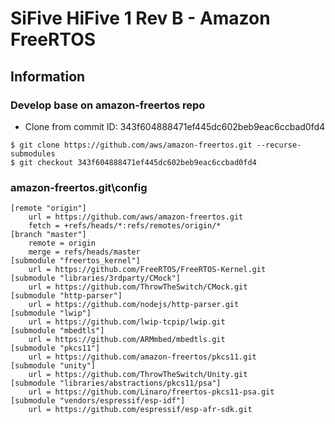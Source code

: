 # SiFive HiFive 1 Rev B - Amazon FreeRTOS

## Information

### Develop base on amazon-freertos repo
- Clone from commit ID: 343f604888471ef445dc602beb9eac6ccbad0fd4 
```
$ git clone https://github.com/aws/amazon-freertos.git --recurse-submodules
$ git checkout 343f604888471ef445dc602beb9eac6ccbad0fd4 
```

### amazon-freertos\.git\config
```
[remote "origin"]
	url = https://github.com/aws/amazon-freertos.git
	fetch = +refs/heads/*:refs/remotes/origin/*
[branch "master"]
	remote = origin
	merge = refs/heads/master
[submodule "freertos_kernel"]
	url = https://github.com/FreeRTOS/FreeRTOS-Kernel.git
[submodule "libraries/3rdparty/CMock"]
	url = https://github.com/ThrowTheSwitch/CMock.git
[submodule "http-parser"]
	url = https://github.com/nodejs/http-parser.git
[submodule "lwip"]
	url = https://github.com/lwip-tcpip/lwip.git
[submodule "mbedtls"]
	url = https://github.com/ARMmbed/mbedtls.git
[submodule "pkcs11"]
	url = https://github.com/amazon-freertos/pkcs11.git
[submodule "unity"]
	url = https://github.com/ThrowTheSwitch/Unity.git
[submodule "libraries/abstractions/pkcs11/psa"]
	url = https://github.com/Linaro/freertos-pkcs11-psa.git
[submodule "vendors/espressif/esp-idf"]
	url = https://github.com/espressif/esp-afr-sdk.git
```
